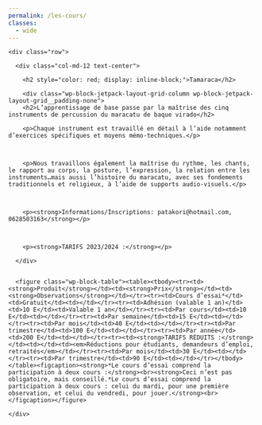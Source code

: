 ```yaml
---
permalink: /les-cours/
classes:
  - wide
---
```

<div id="main" role="main">

  <div class="container">

    <div class="row">

      <div class="col-md-12 text-center">

        <h2 style="color: red; display: inline-block;">Tamaraca</h2>

        <div class="wp-block-jetpack-layout-grid-column wp-block-jetpack-layout-grid__padding-none">
        <h2>L’apprentissage de base passe par la maîtrise des cinq instruments de percussion du maracatu de baque virado</h2>

        <p>Chaque instrument est travaillé en détail à l’aide notamment d’exercices spécifiques et moyens mémo-techniques.</p>



        <p>Nous travaillons également la maîtrise du rythme, les chants, le rapport au corps, la posture, l’expression, la relation entre les instruments…mais aussi l’histoire du maracatu, avec ses fondements traditionnels et religieux, à l’aide de supports audio-visuels.</p>



        <p><strong>Informations/Inscriptions: patakori@hotmail.com, 0628503163</strong></p>



        <p><strong>TARIFS 2023/2024 :</strong></p>

      </div>
	  
	  
	  <figure class="wp-block-table"><table><tbody><tr><td><strong>Produit</strong></td><td><strong>Prix</strong></td><td><strong>Observations</strong></td></tr><tr><td>Cours d’essai*</td><td>Gratuit</td><td></td></tr><tr><td>Adhésion (valable 1 an)</td><td>10 E</td><td>Valable 1 an</td></tr><tr><td>Par cours</td><td>10 E</td><td></td></tr><tr><td>Par semaine</td><td>15 E</td><td></td></tr><tr><td>Par mois</td><td>40 E</td><td></td></tr><tr><td>Par trimestre</td><td>100 E</td><td></td></tr><tr><td>Par année</td><td>200 E</td><td></td></tr><tr><td><strong>TARIFS RÉDUITS :</strong></td><td></td><td><em>Réductions pour étudiants, demandeurs d’emploi, retraités</em></td></tr><tr><td>Par mois</td><td>30 E</td><td></td></tr><tr><td>Par trimestre</td><td>90 E</td><td></td></tr></tbody></table><figcaption><strong>*Le cours d’essai comprend la participation à deux cours :</strong><br><strong>Ceci n’est pas obligatoire, mais conseillé.*Le cours d’essai comprend la participation à deux cours : celui du mardi, pour une première observation, et celui du vendredi, pour jouer.</strong><br></figcaption></figure>

    </div>

  </div>

</div>

</div>